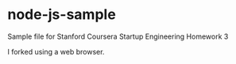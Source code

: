 node-js-sample
==============

Sample file for Stanford Coursera Startup Engineering  Homework 3

I forked using a web browser.
